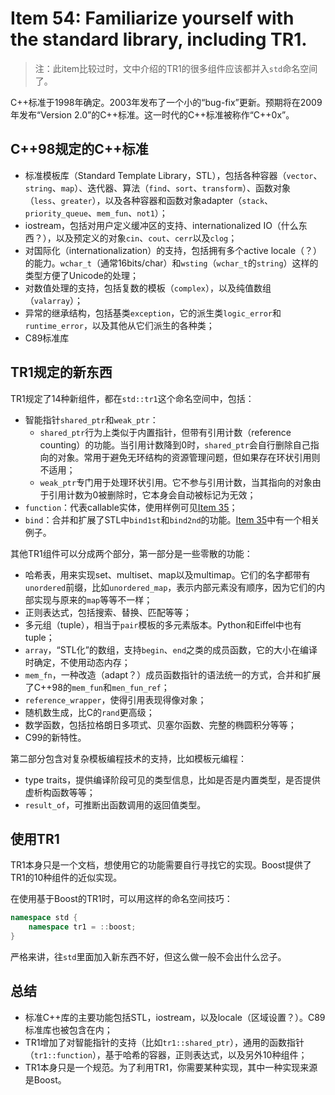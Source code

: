 # Item 54: Familiarize yourself with the standard library, including TR1.

> 注：此item比较过时，文中介绍的TR1的很多组件应该都并入`std`命名空间了。

C++标准于1998年确定。2003年发布了一个小的“bug-fix”更新。预期将在2009年发布“Version 2.0”的C++标准。这一时代的C++标准被称作“C++0x”。

## C++98规定的C++标准

- 标准模板库（Standard Template Library，STL），包括各种容器（`vector`、`string`、`map`）、迭代器、算法（`find`、`sort`、`transform`）、函数对象（`less`、`greater`），以及各种容器和函数对象adapter（`stack`、`priority_queue`、`mem_fun`、`not1`）；
- iostream，包括对用户定义缓冲区的支持、internationalized IO（什么东西？），以及预定义的对象`cin`、`cout`、`cerr`以及`clog`；
- 对国际化（internationalization）的支持，包括拥有多个active locale（？）的能力。`wchar_t`（通常16bits/char）和`wsting`（`wchar_t`的`string`）这样的类型方便了Unicode的处理；
- 对数值处理的支持，包括复数的模板（`complex`），以及纯值数组（`valarray`）；
- 异常的继承结构，包括基类`exception`，它的派生类`logic_error`和`runtime_error`，以及其他从它们派生的各种类；
- C89标准库

## TR1规定的新东西

TR1规定了14种新组件，都在`std::tr1`这个命名空间中，包括：

- 智能指针`shared_ptr`和`weak_ptr`：
  - `shared_ptr`行为上类似于内置指针，但带有引用计数（reference counting）的功能。当引用计数降到0时，`shared_ptr`会自行删除自己指向的对象。常用于避免无环结构的资源管理问题，但如果存在环状引用则不适用；
  - `weak_ptr`专门用于处理环状引用。它不参与引用计数，当其指向的对象由于引用计数为0被删除时，它本身会自动被标记为无效；
- `function`：代表callable实体，使用样例可见[Item 35](../Item%2035)；
- `bind`：合并和扩展了STL中`bind1st`和`bind2nd`的功能。[Item 35](../Item%2035)中有一个相关例子。

其他TR1组件可以分成两个部分，第一部分是一些零散的功能：

- 哈希表，用来实现set、multiset、map以及multimap。它们的名字都带有`unordered`前缀，比如`unordered_map`，表示内部元素没有顺序，因为它们的内部实现与原来的`map`等等不一样；
- 正则表达式，包括搜索、替换、匹配等等；
- 多元组（tuple），相当于`pair`模板的多元素版本。Python和Eiffel中也有tuple；
- `array`，“STL化”的数组，支持`begin`、`end`之类的成员函数，它的大小在编译时确定，不使用动态内存；
- `mem_fn`，一种改造（adapt？）成员函数指针的语法统一的方式，合并和扩展了C++98的`mem_fun`和`men_fun_ref`；
- `reference_wrapper`，使得引用表现得像对象；
- 随机数生成，比C的`rand`更高级；
- 数学函数，包括拉格朗日多项式、贝塞尔函数、完整的椭圆积分等等；
- C99的新特性。

第二部分包含对复杂模板编程技术的支持，比如模板元编程：

- type traits，提供编译阶段可见的类型信息，比如是否是内置类型，是否提供虚析构函数等等；
- `result_of`，可推断出函数调用的返回值类型。

## 使用TR1

TR1本身只是一个文档，想使用它的功能需要自行寻找它的实现。Boost提供了TR1的10种组件的近似实现。

在使用基于Boost的TR1时，可以用这样的命名空间技巧：

```cpp
namespace std {
    namespace tr1 = ::boost;
}
```

严格来讲，往`std`里面加入新东西不好，但这么做一般不会出什么岔子。

## 总结

- 标准C++库的主要功能包括STL，iostream，以及locale（区域设置？）。C89标准库也被包含在内；
- TR1增加了对智能指针的支持（比如`tr1::shared_ptr`），通用的函数指针（`tr1::function`），基于哈希的容器，正则表达式，以及另外10种组件；
- TR1本身只是一个规范。为了利用TR1，你需要某种实现，其中一种实现来源是Boost。
